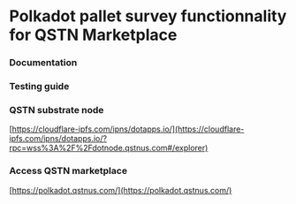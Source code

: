 # Polkadot pallet survey functionnality for QSTN Marketplace

### Documentation

### Testing guide

### QSTN substrate node

[https://cloudflare-ipfs.com/ipns/dotapps.io/](https://cloudflare-ipfs.com/ipns/dotapps.io/?rpc=wss%3A%2F%2Fdotnode.qstnus.com#/explorer)

### Access QSTN marketplace

[https://polkadot.qstnus.com/](https://polkadot.qstnus.com/)
